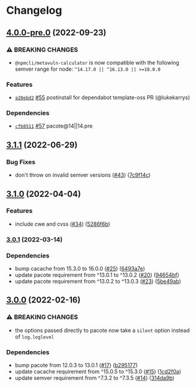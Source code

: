 # Changelog

## [4.0.0-pre.0](https://github.com/npm/metavuln-calculator/compare/v3.1.1...v4.0.0-pre.0) (2022-09-23)

### ⚠️ BREAKING CHANGES

* `@npmcli/metavuln-calculator` is now compatible with the following semver range for node: `^14.17.0 || ^16.13.0 || >=18.0.0`

### Features

* [`a20ebd2`](https://github.com/npm/metavuln-calculator/commit/a20ebd2f3713f7909a8f92e4239bf2ab8dda9756) [#55](https://github.com/npm/metavuln-calculator/pull/55) postinstall for dependabot template-oss PR (@lukekarrys)

### Dependencies

* [`cfb8511`](https://github.com/npm/metavuln-calculator/commit/cfb8511a7ed3cb0b8cdec1617583b098150f87b9) [#57](https://github.com/npm/metavuln-calculator/pull/57) pacote@14||14.pre

## [3.1.1](https://github.com/npm/metavuln-calculator/compare/v3.1.0...v3.1.1) (2022-06-29)


### Bug Fixes

* don't throw on invalid semver versions ([#43](https://github.com/npm/metavuln-calculator/issues/43)) ([7c9f14c](https://github.com/npm/metavuln-calculator/commit/7c9f14cc48037186b76b7e483188a8f7dc9f603f))

## [3.1.0](https://github.com/npm/metavuln-calculator/compare/v3.0.1...v3.1.0) (2022-04-04)


### Features

* include cwe and cvss ([#34](https://github.com/npm/metavuln-calculator/issues/34)) ([5286f6b](https://github.com/npm/metavuln-calculator/commit/5286f6b9281312628baa8a4ea898da7a0ca2e394))

### [3.0.1](https://www.github.com/npm/metavuln-calculator/compare/v3.0.0...v3.0.1) (2022-03-14)


### Dependencies

* bump cacache from 15.3.0 to 16.0.0 ([#25](https://www.github.com/npm/metavuln-calculator/issues/25)) ([6493a7e](https://www.github.com/npm/metavuln-calculator/commit/6493a7e5a5e9d28ab44b57f5c33a5e63e959c5b4))
* update pacote requirement from ^13.0.1 to ^13.0.2 ([#20](https://www.github.com/npm/metavuln-calculator/issues/20)) ([94654bf](https://www.github.com/npm/metavuln-calculator/commit/94654bfcaa754a0065f671f6dc9fd4c0bf2c247f))
* update pacote requirement from ^13.0.2 to ^13.0.3 ([#23](https://www.github.com/npm/metavuln-calculator/issues/23)) ([5be49ab](https://www.github.com/npm/metavuln-calculator/commit/5be49ab411bc1dc04af16bda801e3de70785e016))

## [3.0.0](https://www.github.com/npm/metavuln-calculator/compare/v2.0.0...v3.0.0) (2022-02-16)


### ⚠ BREAKING CHANGES

* the options passed directly to pacote now take a `silent` option instead of `log.loglevel`

### Dependencies

* bump pacote from 12.0.3 to 13.0.1 ([#17](https://www.github.com/npm/metavuln-calculator/issues/17)) ([b295177](https://www.github.com/npm/metavuln-calculator/commit/b295177dfa7dbaf68abb58340b4b0e29529be9ee))
* update cacache requirement from ^15.0.5 to ^15.3.0 ([#15](https://www.github.com/npm/metavuln-calculator/issues/15)) ([1cd2f0a](https://www.github.com/npm/metavuln-calculator/commit/1cd2f0a113a776a981f2046310e13ca6a560e4cf))
* update semver requirement from ^7.3.2 to ^7.3.5 ([#14](https://www.github.com/npm/metavuln-calculator/issues/14)) ([314da9b](https://www.github.com/npm/metavuln-calculator/commit/314da9b625f1f7e9bb32104dae3727656678224f))
